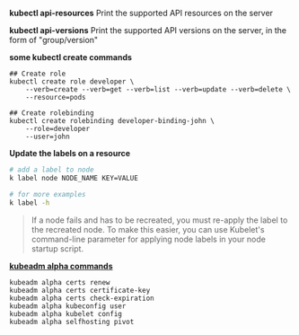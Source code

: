 **kubectl api-resources**
Print the supported API resources on the server

**kubectl api-versions**
Print the supported API versions on the server, in the form of "group/version"

**some kubectl create commands**
```
## Create role
kubectl create role developer \
    --verb=create --verb=get --verb=list --verb=update --verb=delete \
    --resource=pods

## Create rolebinding
kubectl create rolebinding developer-binding-john \
    --role=developer 
    --user=john
```

**Update the labels on a resource**
```sh
# add a label to node
k label node NODE_NAME KEY=VALUE

# for more examples
k label -h
```

> If a node fails and has to be recreated, you must re-apply the label to the recreated node. To make this easier, you can use Kubelet's command-line parameter for applying node labels in your node startup script.

**[kubeadm alpha commands](https://kubernetes.io/docs/reference/setup-tools/kubeadm/kubeadm-alpha/)**
```
kubeadm alpha certs renew
kubeadm alpha certs certificate-key
kubeadm alpha certs check-expiration
kubeadm alpha kubeconfig user
kubeadm alpha kubelet config
kubeadm alpha selfhosting pivot
```